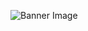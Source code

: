 ![Banner Image](https://github.com/uhKayla/uhKayla/blob/184ed4c6e3e881ce4dcd79e5ff9449043d3522b0/acid-banner-21-9-1440p.png "Banner")


<!--
**uhKayla/uhKayla** is a ✨ _special_ ✨ repository because its `README.md` (this file) appears on your GitHub profile.

Here are some ideas to get you started:

- 🔭 I’m currently working on ...
- 🌱 I’m currently learning ...
- 👯 I’m looking to collaborate on ...
- 🤔 I’m looking for help with ...
- 💬 Ask me about ...
- 📫 How to reach me: ...
- 😄 Pronouns: ...
- ⚡ Fun fact: ...
-->

